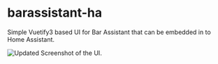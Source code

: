 # barassistant-ha
Simple Vuetify3 based UI for Bar Assistant that can be embedded in to Home Assistant.

![Updated Screenshot of the UI.](doc/screenshot.png)

